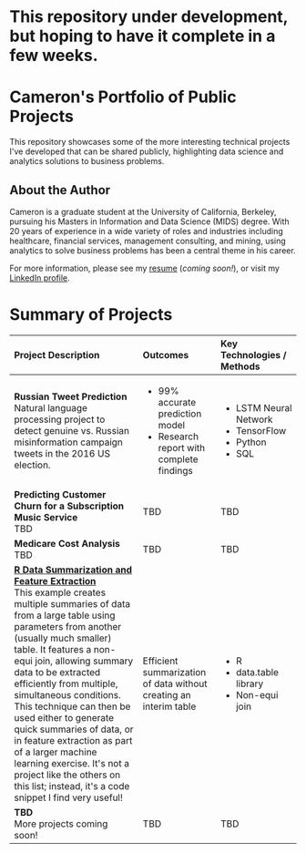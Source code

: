 # This repository under development, but hoping to have it complete in a few weeks.

# Cameron's Portfolio of Public Projects
This repository showcases some of the more interesting technical projects I've developed that can be shared publicly, highlighting data science and analytics solutions to business problems.

## About the Author
Cameron is a graduate student at the University of California, Berkeley, pursuing his Masters in Information and Data Science (MIDS) degree. With 20 years of experience in a wide variety of roles and industries including healthcare, financial services, management consulting, and mining, using analytics to solve business problems has been a central theme in his career.

For more information, please see my [resume](https://github.com/camkennedy/Portfolio/blob/master/Resume_Coming_Soon.txt) (*coming soon!*), or visit my [LinkedIn profile](https://www.linkedin.com/in/cameron-kennedy-a936283/).

# Summary of Projects

| Project Description | Outcomes | Key Technologies / Methods |
|:-|:-|:-|
|**Russian Tweet Prediction**<br>Natural language processing project to detect genuine vs. Russian misinformation campaign tweets in the 2016 US election.</br><img width=100/>|<ul><li>99% accurate prediction model</li><li>Research report with complete findings</li></ul>|<ul><li>LSTM Neural Network</li><li>TensorFlow</li><li>Python</li><li>SQL</li></ul><img width=500/>|
|**Predicting Customer Churn for a Subscription Music Service**<br>TBD|TBD|TBD|
|**Medicare Cost Analysis**<br>TBD|TBD|TBD|
|[**R Data Summarization and Feature Extraction**](https://github.com/camkennedy/Portfolio/tree/master/R_FeatureExtraction)<br>This example creates multiple summaries of data from a large table using parameters from another (usually much smaller) table. It features a non-equi join, allowing summary data to be extracted efficiently from multiple, simultaneous conditions. This technique can then be used either to generate quick summaries of data, or in feature extraction as part of a larger machine learning exercise. It's not a project like the others on this list; instead, it's a code snippet I find very useful!|Efficient summarization of data without creating an interim table|<ul><li>R</li><li>data.table library</li><li>Non-equi join</li></ul>|
|**TBD**<br>More projects coming soon!|TBD|TBD|
